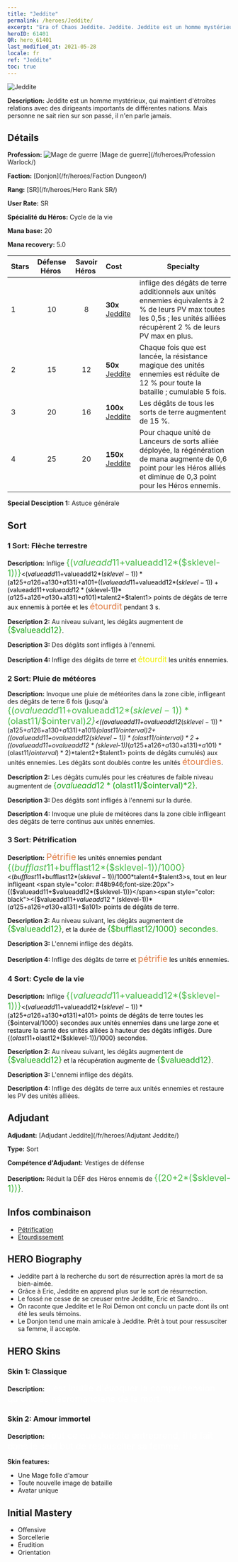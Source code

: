 ```yaml
---
title: "Jeddite"
permalink: /heroes/Jeddite/
excerpt: "Era of Chaos Jeddite. Jeddite. Jeddite est un homme mystérieux, qui maintient d'étroites relations avec des dirigeants importants de différentes nations. Mais personne ne sait rien sur son passé, il n'en parle jamais."
heroID: 61401
QR: hero_61401
last_modified_at: 2021-05-28
locale: fr
ref: "Jeddite"
toc: true
---
```

  ![Jeddite](/images/h/h_Jeddite.jpg)

 **Description:** Jeddite est un homme mystérieux, qui maintient d'étroites relations avec des dirigeants importants de différentes nations. Mais personne ne sait rien sur son passé, il n'en parle jamais.
## Détails
 **Profession:** ![Mage de guerre](/images/h/h_prof_11.png)  [Mage de guerre](/fr/heroes/Profession Warlock/)

 **Faction:** [Donjon](/fr/heroes/Faction Dungeon/)

 **Rang:** [SR](/fr/heroes/Hero Rank SR/)

 **User Rate:** SR

 **Spécialité du Héros:** Cycle de la vie

 **Mana base:** 20

 **Mana recovery:** 5.0


  | Stars | Défense Héros  | Savoir Héros  | Cost |     Specialty     |
  |---------|:---------------:|:---------------:|:--|--------------------|
  |    1    | 10 | 8 | **30x** [Jeddite](/ItemsFR/her_391/) | <Cycle de la vie> inflige des dégâts de terre additionnels aux unités ennemies équivalents à 2 % de leurs PV max toutes les 0,5s ; les unités alliées récupèrent 2 % de leurs PV max en plus. |
  |    2    | 15 | 12 | **50x** [Jeddite](/ItemsFR/her_391/) | Chaque fois que <Cycle de la vie> est lancée, la résistance magique des unités ennemies est réduite de 12 % pour toute la bataille ; cumulable 5 fois. |
  |    3    | 20 | 16 | **100x** [Jeddite](/ItemsFR/her_391/) | Les dégâts de tous les sorts de terre augmentent de 15 %. |
  |    4    | 25 | 20 | **150x** [Jeddite](/ItemsFR/her_391/) | Pour chaque unité de Lanceurs de sorts alliée déployée, la régénération de mana augmente de 0,6 point pour les Héros alliés et diminue de 0,3 point pour les Héros ennemis. |

 **Special Desciption 1:** Astuce générale

## Sort
### 1 Sort: Flèche terrestre
 **Description:** Inflige <span style="color: #48b946;font-size:20px">{($valueadd11+$valueadd12*($sklevel-1))}</span><span style="color: black"><($valueadd11+$valueadd12*($sklevel-1))*($a125+$a126+$a130+$a131)+$a101+(($valueadd11+$valueadd12*($sklevel-1))+($valueadd11+$valueadd12*($sklevel-1))*($a125+$a126+$a130+$a131)+$a101)*$talent2+$talent1> points de dégâts de terre aux ennemis à portée et les <span style="color: #e07c44;font-size:20px">étourdit</span><span style="color: black"> pendant 3 s.

 **Description 2:** Au niveau suivant, les dégâts augmentent de <span style="color: #1ca216;font-size:18px">{$valueadd12}</span><span style="color: black">.

 **Description 3:** Des dégâts sont infligés à l'ennemi.

 **Description 4:** Inflige des dégâts de terre et <span style="color: #f0f000;font-size:18px">étourdit</span><span style="color: black"> les unités ennemies.

### 2 Sort: Pluie de météores
 **Description:** Invoque une pluie de météorites dans la zone cible, infligeant des dégâts de terre 6 fois (jusqu'à <span style="color: #48b946;font-size:20px">{($ovalueadd11+$ovalueadd12*($sklevel-1))*($olast11/$ointerval)*2}</span><span style="color: black"><(($ovalueadd11+$ovalueadd12*($sklevel-1))*($a125+$a126+$a130+$a131)+$a101)*($olast11/$ointerval)*2+(($ovalueadd11+$ovalueadd12*($sklevel-1))*($olast11/$ointerval)*2+(($ovalueadd11+$ovalueadd12*($sklevel-1))*($a125+$a126+$a130+$a131)+$a101)*($olast11/$ointerval)*2)*$talent2+$talent1> points de dégâts cumulés) aux unités ennemies. Les dégâts sont doublés contre les unités <span style="color: #e07c44;font-size:20px">étourdies</span><span style="color: black">.

 **Description 2:** Les dégâts cumulés pour les créatures de faible niveau augmentent de <span style="color: #1ca216;font-size:18px">{$ovalueadd12*($olast11/$ointerval)*2}</span><span style="color: black">.

 **Description 3:** Des dégâts sont infligés à l'ennemi sur la durée.

 **Description 4:** Invoque une pluie de météores dans la zone cible infligeant des dégâts de terre continus aux unités ennemies.

### 3 Sort: Pétrification
 **Description:** <span style="color: #e07c44;font-size:20px">Pétrifie</span><span style="color: black"> les unités ennemies pendant <span style="color: #48b946;font-size:20px">{($bufflast11+$bufflast12*($sklevel-1))/1000}</span><span style="color: black"><($bufflast11+$bufflast12*($sklevel-1))/1000*$talent4+$talent3>s, tout en leur infligeant <span style="color: #48b946;font-size:20px">{($valueadd11+$valueadd12*($sklevel-1))}</span><span style="color: black"><($valueadd11+$valueadd12*($sklevel-1))*($a125+$a126+$a130+$a131)+$a101> points de dégâts de terre.

 **Description 2:** Au niveau suivant, les dégâts augmentent de <span style="color: #1ca216;font-size:18px">{$valueadd12}</span><span style="color: black">, et la durée de <span style="color: #1ca216;font-size:18px">{$bufflast12/1000} secondes.</span><span style="color: black">

 **Description 3:** L'ennemi inflige des dégâts.

 **Description 4:** Inflige des dégâts de terre et <span style="color: #e07c44;font-size:20px">pétrifie</span><span style="color: black"> les unités ennemies.

### 4 Sort: Cycle de la vie
 **Description:** Inflige <span style="color: #48b946;font-size:20px">{($valueadd11+$valueadd12*($sklevel-1))}</span><span style="color: black"><($valueadd11+$valueadd12*($sklevel-1))*($a125+$a126+$a130+$a131)+$a101> points de dégâts de terre toutes les {$ointerval/1000} secondes aux unités ennemies dans une large zone et restaure la santé des unités alliées à hauteur des dégâts infligés. Dure {($olast11+$olast12*($sklevel-1))/1000} secondes.

 **Description 2:** Au niveau suivant, les dégâts augmentent de <span style="color: #1ca216;font-size:18px">{$valueadd12}</span><span style="color: black"> et la récupération augmente de <span style="color: #1ca216;font-size:18px">{$valueadd12}</span><span style="color: black">.

 **Description 3:** L'ennemi inflige des dégâts.

 **Description 4:** Inflige des dégâts de terre aux unités ennemies et restaure les PV des unités alliées.


## Adjudant

 **Adjudant:**  [Adjudant Jeddite](/fr/heroes/Adjutant Jeddite/) 

 **Type:**  Sort 

 **Compétence d'Adjudant:**  Vestiges de défense 

 **Description:** Réduit la DÉF des Héros ennemis de <span style="color: #48b946;font-size:20px">{(20+2*($sklevel-1))}</span><span style="color: black">.

## Infos combinaison

* [Pétrification](/fr/combination/Pétrification/) 
* [Étourdissement](/fr/combination/Étourdissement/) 

## HERO Biography
   - Jeddite part à la recherche du sort de résurrection après la mort de sa bien-aimée.
   - Grâce à Eric, Jeddite en apprend plus sur le sort de résurrection.
   - Le fossé ne cesse de se creuser entre Jeddite, Eric et Sandro...
   - On raconte que Jeddite et le Roi Démon ont conclu un pacte dont ils ont été les seuls témoins.
   - Le Donjon tend une main amicale à Jeddite. Prêt à tout pour ressusciter sa femme, il accepte.

## HERO Skins
### Skin 1: **Classique**

 **Description:** <span style="color: #ffffff;font-size:20px">Il est inutile d'évoquer la compréhension qu'ont les nécromanciens de la mort.</span>


### Skin 2: **Amour immortel**

 **Description:** <span style="color: #ffffff;font-size:20px">Tout ce que Jeddite entreprend, il le fait dans le seul but de ressusciter sa femme.</span>

 **Skin features:** 

   - Une Mage folle d'amour
   - Toute nouvelle image de bataille
   - Avatar unique


## Initial Mastery
   - Offensive
   - Sorcellerie
   - Érudition
   - Orientation
